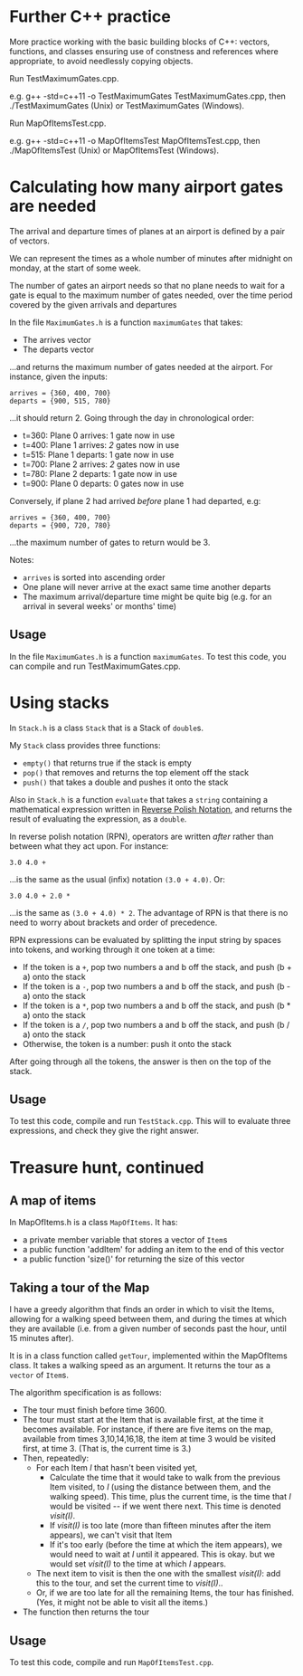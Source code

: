 # Further C++ practice

More practice working with the basic building blocks of C++: vectors, functions, and classes ensuring use of constness and references where appropriate, to avoid needlessly copying objects.

Run TestMaximumGates.cpp.

e.g. g++ -std=c++11 -o TestMaximumGates TestMaximumGates.cpp, then ./TestMaximumGates (Unix) or TestMaximumGates (Windows).

Run MapOfItemsTest.cpp.

e.g. g++ -std=c++11 -o MapOfItemsTest MapOfItemsTest.cpp, then ./MapOfItemsTest (Unix) or MapOfItemsTest (Windows).

# Calculating how many airport gates are needed

The arrival and departure times of planes at an airport is defined by a pair of vectors.

We can represent the times as a whole number of minutes after midnight on monday, at the start of some week. 

The number of gates an airport needs so that no plane needs to wait for a gate is equal to the maximum number of gates needed, over the time period covered by the given arrivals and departures

In the file `MaximumGates.h` is a function `maximumGates` that takes:

- The arrives vector
- The departs vector

...and returns the maximum number of gates needed at the airport.  For instance, given the inputs: 

`arrives = {360, 400, 700}`  
`departs = {900, 515, 780}`  

...it should return 2.  Going through the day in chronological order:

* t=360: Plane 0 arrives: 1 gate now in use
* t=400: Plane 1 arrives: *2* gates now in use
* t=515: Plane 1 departs: 1 gate now in use
* t=700: Plane 2 arrives: *2* gates now in use
* t=780: Plane 2 departs: 1 gate now in use
* t=900: Plane 0 departs: 0 gates now in use

Conversely, if plane 2 had arrived *before* plane 1 had departed, e.g:

`arrives = {360, 400, 700}`  
`departs = {900, 720, 780}`  

...the maximum number of gates to return would be 3.

Notes:

- `arrives` is sorted into ascending order
- One plane will never arrive at the exact same time another departs
- The maximum arrival/departure time might be quite big (e.g. for an arrival in several weeks' or months' time)

## Usage

In the file `MaximumGates.h` is a function `maximumGates`. To test this code, you can compile and run TestMaximumGates.cpp.


# Using stacks

In `Stack.h` is a class `Stack` that is a Stack of `double`s.  

My `Stack` class provides three functions:

- `empty()` that returns true if the stack is empty
- `pop()` that removes and returns the top element off the stack
- `push()` that takes a double and pushes it onto the stack

Also in `Stack.h` is a function `evaluate` that takes a `string` containing a mathematical expression written in [Reverse Polish Notation](https://en.wikipedia.org/wiki/Reverse_Polish_notation), and returns the result of evaluating the expression, as a `double`.

In reverse polish notation (RPN), operators are written *after* rather than between what they act upon.  For instance:

`3.0 4.0 +`

...is the same as the usual (infix) notation `(3.0 + 4.0)`.  Or:

`3.0 4.0 + 2.0 *`

...is the same as `(3.0 + 4.0) * 2`.  The advantage of RPN is that there is no need to worry about brackets and order of precedence.

RPN expressions can be evaluated by splitting the input string by spaces into tokens, and working through it one token at a time:
 
 * If the token is a `+`, pop two numbers a and b off the stack, and push (b + a) onto the stack
 * If the token is a `-`, pop two numbers a and b off the stack, and push (b - a) onto the stack
 * If the token is a `*`, pop two numbers a and b off the stack, and push (b * a) onto the stack
 * If the token is a `/`, pop two numbers a and b off the stack, and push (b / a) onto the stack
 * Otherwise, the token is a number: push it onto the stack
 
 After going through all the tokens, the answer is then on the top of the stack.
 
 ## Usage

 To test this code, compile and run `TestStack.cpp`.  This will to evaluate three expressions, and check they give the right answer.
 
# Treasure hunt, continued

## A map of items

In MapOfItems.h is a class `MapOfItems`. It has:

- a private member variable that stores a vector of `Item`s
- a public function 'addItem' for adding an item to the end of this vector
- a public function 'size()' for returning the size of this vector

## Taking a tour of the Map

I have a greedy algorithm that finds an order in which to visit the Items, allowing for a walking speed between them, and during the times at which they are available (i.e. from a given number of seconds past the hour, until 15 minutes after).

It is in a class function called `getTour`, implemented within the MapOfItems class.  It takes a walking speed as an argument. It returns the tour as a `vector` of `Item`s.

The algorithm specification is as follows:

- The tour must finish before time 3600.
- The tour must start at the Item that is available first, at the time it becomes available.  For instance, if there are five items on the map, available from times 3,10,14,16,18, the item at time 3 would be visited first, at time 3.  (That is, the current time is 3.)
- Then, repeatedly:
  - For each Item *I* that hasn't been visited yet, 
    - Calculate the time that it would take to walk from the previous Item visited, to *I* (using the distance between them, and the walking speed).  This time, plus the current time, is the time that *I* would be visited -- if we went there next.  This time is denoted *visit(I)*.
    - If *visit(I)* is too late (more than fifteen minutes after the item appears), we can't visit that Item
    - If it's too early (before the time at which the item appears), we would need to wait at *I* until it appeared.  This is okay. but we would set *visit(I)* to the time at which *I* appears.
  - The next item to visit is then the one with the smallest *visit(I)*: add this to the tour, and set the current time to *visit(I)*..
  - Or, if we are too late for all the remaining Items, the tour has finished.  (Yes, it might not be able to visit all the items.)
- The function then returns the tour

## Usage

To test this code, compile and run `MapOfItemsTest.cpp`.
